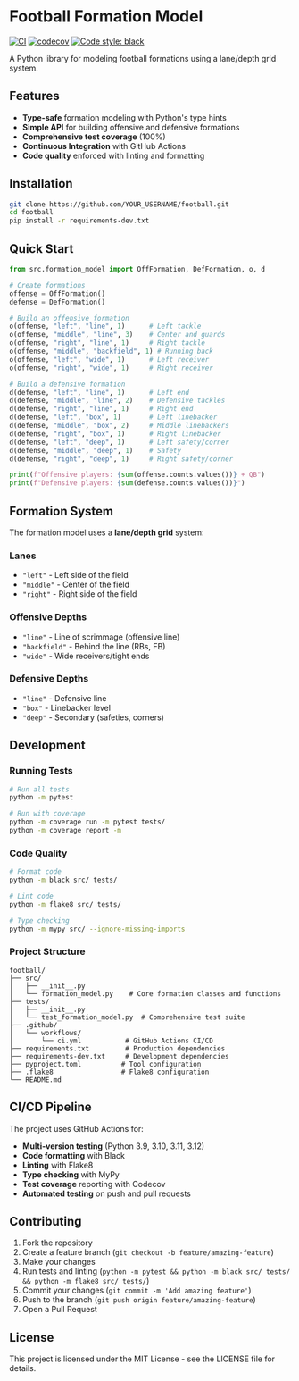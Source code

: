 # Football Formation Model

[![CI](https://github.com/YOUR_USERNAME/football/actions/workflows/ci.yml/badge.svg)](https://github.com/YOUR_USERNAME/football/actions/workflows/ci.yml)
[![codecov](https://codecov.io/gh/YOUR_USERNAME/football/branch/main/graph/badge.svg)](https://codecov.io/gh/YOUR_USERNAME/football)
[![Code style: black](https://img.shields.io/badge/code%20style-black-000000.svg)](https://github.com/psf/black)

A Python library for modeling football formations using a lane/depth grid system.

## Features

- **Type-safe** formation modeling with Python's type hints
- **Simple API** for building offensive and defensive formations
- **Comprehensive test coverage** (100%)
- **Continuous Integration** with GitHub Actions
- **Code quality** enforced with linting and formatting

## Installation

```bash
git clone https://github.com/YOUR_USERNAME/football.git
cd football
pip install -r requirements-dev.txt
```

## Quick Start

```python
from src.formation_model import OffFormation, DefFormation, o, d

# Create formations
offense = OffFormation()
defense = DefFormation()

# Build an offensive formation
o(offense, "left", "line", 1)      # Left tackle
o(offense, "middle", "line", 3)    # Center and guards  
o(offense, "right", "line", 1)     # Right tackle
o(offense, "middle", "backfield", 1) # Running back
o(offense, "left", "wide", 1)      # Left receiver
o(offense, "right", "wide", 1)     # Right receiver

# Build a defensive formation
d(defense, "left", "line", 1)      # Left end
d(defense, "middle", "line", 2)    # Defensive tackles
d(defense, "right", "line", 1)     # Right end
d(defense, "left", "box", 1)       # Left linebacker
d(defense, "middle", "box", 2)     # Middle linebackers
d(defense, "right", "box", 1)      # Right linebacker
d(defense, "left", "deep", 1)      # Left safety/corner
d(defense, "middle", "deep", 1)    # Safety
d(defense, "right", "deep", 1)     # Right safety/corner

print(f"Offensive players: {sum(offense.counts.values())} + QB")
print(f"Defensive players: {sum(defense.counts.values())}")
```

## Formation System

The formation model uses a **lane/depth grid** system:

### Lanes
- `"left"` - Left side of the field
- `"middle"` - Center of the field  
- `"right"` - Right side of the field

### Offensive Depths
- `"line"` - Line of scrimmage (offensive line)
- `"backfield"` - Behind the line (RBs, FB)
- `"wide"` - Wide receivers/tight ends

### Defensive Depths
- `"line"` - Defensive line
- `"box"` - Linebacker level
- `"deep"` - Secondary (safeties, corners)

## Development

### Running Tests

```bash
# Run all tests
python -m pytest

# Run with coverage
python -m coverage run -m pytest tests/
python -m coverage report -m
```

### Code Quality

```bash
# Format code
python -m black src/ tests/

# Lint code
python -m flake8 src/ tests/

# Type checking
python -m mypy src/ --ignore-missing-imports
```

### Project Structure

```
football/
├── src/
│   ├── __init__.py
│   └── formation_model.py    # Core formation classes and functions
├── tests/
│   ├── __init__.py
│   └── test_formation_model.py  # Comprehensive test suite
├── .github/
│   └── workflows/
│       └── ci.yml           # GitHub Actions CI/CD
├── requirements.txt         # Production dependencies
├── requirements-dev.txt     # Development dependencies
├── pyproject.toml          # Tool configuration
├── .flake8                 # Flake8 configuration
└── README.md
```

## CI/CD Pipeline

The project uses GitHub Actions for:

- **Multi-version testing** (Python 3.9, 3.10, 3.11, 3.12)
- **Code formatting** with Black
- **Linting** with Flake8
- **Type checking** with MyPy
- **Test coverage** reporting with Codecov
- **Automated testing** on push and pull requests

## Contributing

1. Fork the repository
2. Create a feature branch (`git checkout -b feature/amazing-feature`)
3. Make your changes
4. Run tests and linting (`python -m pytest && python -m black src/ tests/ && python -m flake8 src/ tests/`)
5. Commit your changes (`git commit -m 'Add amazing feature'`)
6. Push to the branch (`git push origin feature/amazing-feature`)
7. Open a Pull Request

## License

This project is licensed under the MIT License - see the LICENSE file for details.